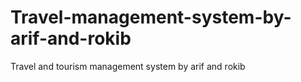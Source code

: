 # Travel-management-system-by-arif-and-rokib
Travel and tourism management system by arif and rokib

